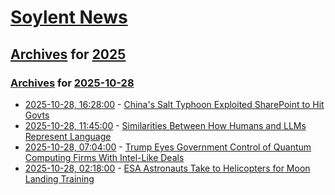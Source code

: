 # [Soylent News](../../../README.md)

## [Archives](../../index.md) for [2025](../index.md)

### [Archives](../../index.md) for [2025-10-28](index.md)

* [2025-10-28, 16:28:00](https://soylentnews.org/article.pl?sid=25/10/28/121253&from=rss) - [China's Salt Typhoon Exploited SharePoint to Hit Govts](https://soylentnews.org/article.pl?sid=25/10/28/121253&from=rss)
* [2025-10-28, 11:45:00](https://soylentnews.org/article.pl?sid=25/10/26/1320231&from=rss) - [Similarities Between How Humans and LLMs Represent Language](https://soylentnews.org/article.pl?sid=25/10/26/1320231&from=rss)
* [2025-10-28, 07:04:00](https://soylentnews.org/politics/article.pl?sid=25/10/26/134258&from=rss) - [Trump Eyes Government Control of Quantum Computing Firms With Intel-Like Deals](https://soylentnews.org/politics/article.pl?sid=25/10/26/134258&from=rss)
* [2025-10-28, 02:18:00](https://soylentnews.org/article.pl?sid=25/10/26/122218&from=rss) - [ESA Astronauts Take to Helicopters for Moon Landing Training](https://soylentnews.org/article.pl?sid=25/10/26/122218&from=rss)
